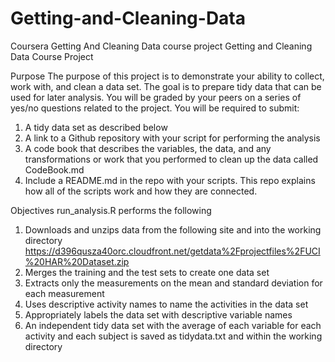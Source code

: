 # Getting-and-Cleaning-Data
Coursera Getting And Cleaning Data course project
Getting and Cleaning Data Course Project

Purpose
The purpose of this project is to demonstrate your ability to collect, work with, and clean a data set. The goal is to prepare tidy data that can be used for later analysis. You will be graded by your peers on a series of yes/no questions related to the project. 
You will be required to submit: 
1.	A tidy data set as described below
2.	A link to a Github repository with your script for performing the analysis
3.	A code book that describes the variables, the data, and any transformations or work that you performed to clean up the data called CodeBook.md
4.	Include a README.md in the repo with your scripts. This repo explains how all of the scripts work and how they are connected.

Objectives
run_analysis.R performs the following
1.	Downloads and unzips data from the following site and into the working directory
https://d396qusza40orc.cloudfront.net/getdata%2Fprojectfiles%2FUCI%20HAR%20Dataset.zip
2.	Merges the training and the test sets to create one data set
3.	Extracts only the measurements on the mean and standard deviation for each measurement
4.	Uses descriptive activity names to name the activities in the data set
5.	Appropriately labels the data set with descriptive variable names
6.	An independent tidy data set with the average of each variable for each activity and each subject is saved as tidydata.txt and within the working directory

